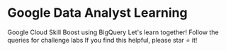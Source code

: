 # Google Data Analyst Learning
Google Cloud Skill Boost using BigQuery
Let's learn together!
Follow the queries for challenge labs
If you find this helpful, please star ⭐ it!
